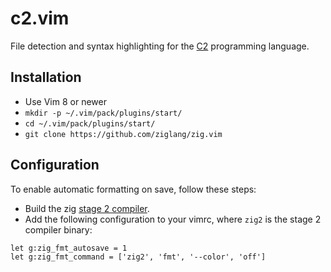# c2.vim

File detection and syntax highlighting for the [C2](http://c2lang.org/) programming language.

## Installation

 * Use Vim 8 or newer
 * `mkdir -p ~/.vim/pack/plugins/start/`
 * `cd ~/.vim/pack/plugins/start/`
 * `git clone https://github.com/ziglang/zig.vim`

## Configuration

To enable automatic formatting on save, follow these steps:

 * Build the zig [stage 2 compiler](https://github.com/ziglang/zig#stage-2-build-self-hosted-zig-from-zig-source-code).
 * Add the following configuration to your vimrc, where `zig2` is the stage 2
   compiler binary:

```
let g:zig_fmt_autosave = 1
let g:zig_fmt_command = ['zig2', 'fmt', '--color', 'off']
```
